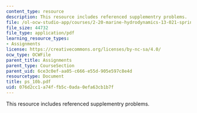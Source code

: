 ```yaml
---
content_type: resource
description: This resource includes referenced supplementry problems.
file: /ol-ocw-studio-app/courses/2-20-marine-hydrodynamics-13-021-spring-2005/076d2cc1a74ffb5c0ada0efa63cb1b7f_ps_10b.pdf
file_size: 44732
file_type: application/pdf
learning_resource_types:
- Assignments
license: https://creativecommons.org/licenses/by-nc-sa/4.0/
ocw_type: OCWFile
parent_title: Assignments
parent_type: CourseSection
parent_uid: 6ce3c0ef-aa05-c666-e55d-905e597c8e4d
resourcetype: Document
title: ps_10b.pdf
uid: 076d2cc1-a74f-fb5c-0ada-0efa63cb1b7f
---
```

This resource includes referenced supplementry problems.